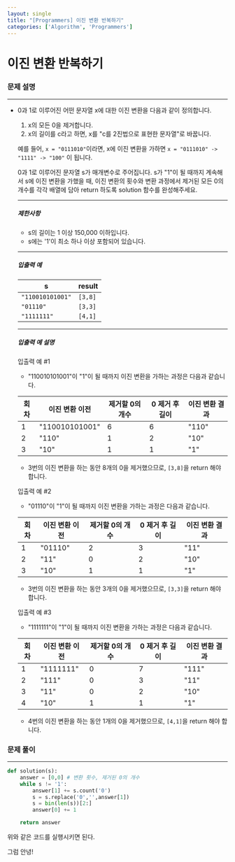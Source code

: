 ```yaml
---
layout: single
title: "[Programmers] 이진 변환 반복하기"
categories: ['Algorithm', 'Programmers']
---
```


# 이진 변환 반복하기

### 문제 설명

---

- 0과 1로 이루어진 어떤 문자열 x에 대한 이진 변환을 다음과 같이 정의합니다.

  1. x의 모든 0을 제거합니다.
  2. x의 길이를 c라고 하면, x를 "c를 2진법으로 표현한 문자열"로 바꿉니다.
  
  예를 들어, `x = "0111010"`이라면, x에 이진 변환을 가하면 `x = "0111010" -> "1111" -> "100"` 이 됩니다.
  
  0과 1로 이루어진 문자열 s가 매개변수로 주어집니다. s가 "1"이 될 때까지 계속해서 s에 이진 변환을 가했을 때, 이진 변환의 횟수와 변환 과정에서 제거된 모든 0의 개수를 각각 배열에 담아 return 하도록 solution 함수를 완성해주세요.
  
  ------
  
  ##### 제한사항
  
  - s의 길이는 1 이상 150,000 이하입니다.
  - s에는 '1'이 최소 하나 이상 포함되어 있습니다.
  
  ------
  
  ##### 입출력 예
  
  | s                | result  |
  | ---------------- | ------- |
  | `"110010101001"` | `[3,8]` |
  | `"01110"`        | `[3,3]` |
  | `"1111111"`      | `[4,1]` |
  
  ------
  
  ##### 입출력 예 설명
  
  입출력 예 #1
  
  - "110010101001"이 "1"이 될 때까지 이진 변환을 가하는 과정은 다음과 같습니다.
  
  | 회차 | 이진 변환 이전 | 제거할 0의 개수 | 0 제거 후 길이 | 이진 변환 결과 |
  | ---- | -------------- | --------------- | -------------- | -------------- |
  | 1    | "110010101001" | 6               | 6              | "110"          |
  | 2    | "110"          | 1               | 2              | "10"           |
  | 3    | "10"           | 1               | 1              | "1"            |
  
  - 3번의 이진 변환을 하는 동안 8개의 0을 제거했으므로, `[3,8]`을 return 해야 합니다.
  
  입출력 예 #2
  
  - "01110"이 "1"이 될 때까지 이진 변환을 가하는 과정은 다음과 같습니다.
  
  | 회차 | 이진 변환 이전 | 제거할 0의 개수 | 0 제거 후 길이 | 이진 변환 결과 |
  | ---- | -------------- | --------------- | -------------- | -------------- |
  | 1    | "01110"        | 2               | 3              | "11"           |
  | 2    | "11"           | 0               | 2              | "10"           |
  | 3    | "10"           | 1               | 1              | "1"            |
  
  - 3번의 이진 변환을 하는 동안 3개의 0을 제거했으므로, `[3,3]`을 return 해야 합니다.
  
  입출력 예 #3
  
  - "1111111"이 "1"이 될 때까지 이진 변환을 가하는 과정은 다음과 같습니다.
  
  | 회차 | 이진 변환 이전 | 제거할 0의 개수 | 0 제거 후 길이 | 이진 변환 결과 |
  | ---- | -------------- | --------------- | -------------- | -------------- |
  | 1    | "1111111"      | 0               | 7              | "111"          |
  | 2    | "111"          | 0               | 3              | "11"           |
  | 3    | "11"           | 0               | 2              | "10"           |
  | 4    | "10"           | 1               | 1              | "1"            |
  
  - 4번의 이진 변환을 하는 동안 1개의 0을 제거했으므로, `[4,1]`을 return 해야 합니다.



### 문제 풀이

---



```python
def solution(s):
    answer = [0,0] # 변환 횟수, 제거된 0의 개수
    while s != '1':
        answer[1] += s.count('0')
        s = s.replace('0','',answer[1])
        s = bin(len(s))[2:]
        answer[0] += 1

    return answer
```

위와 같은 코드를 실행시키면 된다.





그럼 안녕!
